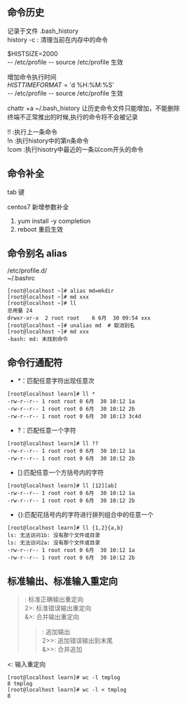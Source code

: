 ## 命令历史  
记录于文件 .bash_history  
history -c : 清理当前在内存中的命令  

$HISTSIZE=2000  
 -- /etc/profile -- source /etc/profile 生效  


增加命令执行时间  
$HISTTIMEFORMAT='%Y-%m-$d %H:%M:%S'  
 -- /etc/profile -- source /etc/profile 生效  

chattr +a ~/.bash_history 让历史命令文件只能增加，不能删除  
终端不正常推出的时候,执行的命令将不会被记录  

!! :执行上一条命令   
!n :执行history中的第n条命令  
!com :执行hisotry中最近的一条以com开头的命令  


## 命令补全  
tab 键  

centos7 新增参数补全  
1)  yum install -y completion  
2)  reboot 重启生效  

## 命令别名 alias  
/etc/profile.d/  
~/.bashrc  
```  
[root@localhost ~]# alias md=mkdir  
[root@localhost ~]# md xxx  
[root@localhost ~]# ll  
总用量 24  
drwxr-xr-x  2 root root    6 6月  30 09:54 xxx  
[root@localhost ~]# unalias md  # 取消别名  
[root@localhost ~]# md xxx  
-bash: md: 未找到命令  
```  

## 命令行通配符  
- *：匹配任意字符出现任意次  
```  
[root@localhost learn]# ll *  
-rw-r--r-- 1 root root 0 6月  30 10:12 1a  
-rw-r--r-- 1 root root 0 6月  30 10:12 2b  
-rw-r--r-- 1 root root 0 6月  30 10:13 3c4d  
```  
- ?：匹配任意一个字符    
```  
[root@localhost learn]# ll ??  
-rw-r--r-- 1 root root 0 6月  30 10:12 1a  
-rw-r--r-- 1 root root 0 6月  30 10:12 2b  
```  
- []:匹配任意一个方括号内的字符  
```  
[root@localhost learn]# ll [12][ab]  
-rw-r--r-- 1 root root 0 6月  30 10:12 1a  
-rw-r--r-- 1 root root 0 6月  30 10:12 2b  
```  
- {}:匹配花括号内的字符进行排列组合中的任意一个  
```  
[root@localhost learn]# ll {1,2}{a,b}  
ls: 无法访问1b: 没有那个文件或目录  
ls: 无法访问2a: 没有那个文件或目录  
-rw-r--r-- 1 root root 0 6月  30 10:12 1a  
-rw-r--r-- 1 root root 0 6月  30 10:12 2b  
```  

## 标准输出、标准输入重定向  
>: 标准正确输出重定向  
2>: 标准错误输出重定向  
&>: 合并输出重定向  
 >>: 追加输出  
 2>>: 追加错误输出到末尾  
 &>>: 合并追加  

<: 输入重定向  
```  
[root@localhost learn]# wc -l tmplog  
8 tmplog  
[root@localhost learn]# wc -l < tmplog  
8  
```  

